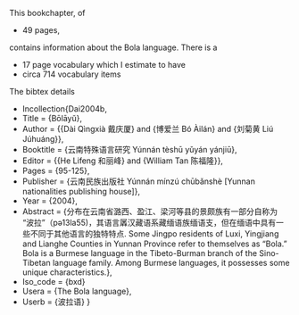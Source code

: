 This bookchapter, of 
* 49 pages, 

contains information about the Bola language. 
There is a
* 17 page vocabulary 
which I estimate to have 
* circa 714 vocabulary items

The bibtex details

* Incollection{Dai2004b,
* Title                    = {Bōlāyŭ},
* Author                   = {{Dài Qìngxià 戴庆厦} and {博爱兰 Bó Àilán} and {刘菊黄 Liú Júhuáng}},
* Booktitle                = {云南特殊语言研究 Yúnnán tèshū yǔyán yánjiū},
* Editor                   = {{He Lifeng 和丽峰} and {William Tan 陈福隆}},
* Pages                    = {95-125},
* Publisher                = {云南民族出版社 Yúnnán mínzú chūbǎnshè [Yunnan nationalities publishing house]},
* Year                     = {2004},
* Abstract                 = {分布在云南省潞西、盈江、梁河等县的景颇族有一部分自称为 “波拉”（pə13la55)，其语言羼汉藏语系藏缅语族缅语支，但在缅语中具有一 些不同于其他语言的独特特点.
Some Jingpo residents of Luxi, Yingjiang and Lianghe Counties in Yunnan Province refer to themselves as “Bola.” Bola is a Burmese language in the Tibeto-Burman branch of the Sino-Tibetan language family. Among Burmese languages, it possesses some unique characteristics.},
* Iso_code  = {bxd}
* Usera                    = {The Bola language},
* Userb                    = {波拉语}
}
